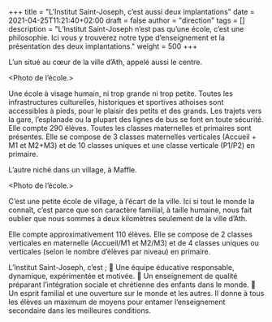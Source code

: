 +++
title       = "L’Institut Saint-Joseph, c’est aussi deux implantations"
date        = 2021-04-25T11:21:40+02:00
draft       = false
author      = "direction"
tags        = []
description = "L’Institut Saint-Joseph n’est pas qu’une école, c’est une philosophie. Ici vous y trouverez notre type d’enseignement et la présentation des deux implantations."
weight      = 500
+++

L’un situé au cœur de la ville d’Ath, appelé aussi le centre.

<Photo de l’école.>

Une école à visage humain, ni trop grande ni trop petite. Toutes les infrastructures culturelles, historiques et sportives athoises sont accessibles à pieds, pour le plaisir des petits et des grands. Les trajets vers la gare, l’esplanade ou la plupart des lignes de bus se font en toute sécurité.
Elle compte 290 élèves. Toutes les classes maternelles et primaires sont présentes. Elle se compose de 3 classes maternelles verticales (Accueil + M1 et M2+M3) et de 10 classes uniques et une classe verticale (P1/P2) en primaire.

L’autre niché dans un village, à Maffle.

<Photo de l’école.>

C’est une petite école de village, à l’écart de la ville. Ici si tout le monde la connaît, c’est parce que son caractère familial, à taille humaine, nous fait oublier que nous sommes à deux kilomètres seulement de la ville d’Ath.

Elle compte approximativement 110 élèves. Elle se compose de 2 classes verticales en maternelle (Accueil/M1 et M2/M3) et de 4 classes uniques ou verticales (selon le nombre d’élèves par niveau) en primaire.


L’Institut Saint-Joseph, c’est ;
	Une équipe éducative responsable, dynamique, expérimentée et motivée.
	Un enseignement de qualité préparant l’intégration sociale et chrétienne des enfants dans le monde.
	Un esprit familial et une ouverture sur le monde et les autres.
Il donne à tous les élèves un maximum de moyens pour entamer l’enseignement secondaire dans les meilleures conditions.
